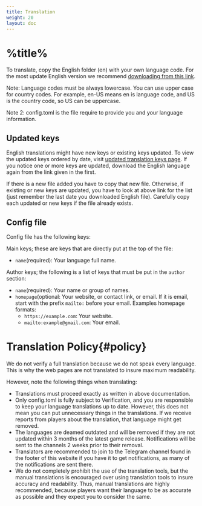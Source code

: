 ```yaml
---
title: Translation
weight: 20
layout: doc
---
```

# %title%
To translate, copy the English folder (en) with your own language code. For the most update English version we recommend [downloading from this link](https://github.com/gamemgh/langs/releases/download/lang/en.zip).

Note: Language codes must be always lowercase. You can use upper case for country codes. For example, en-US means en is language code, and US is the country code, so US can be uppercase.

Note 2: config.toml is the file require to provide you and your language information.

## Updated keys
English translations might have new keys or existing keys updated. To view the updated keys ordered by date, visit [updated translation keys page](https://github.com/gamemgh/langs/blob/main/keys.md). If you notice one or more keys are updated, download the English language again from the link given in the first.

If there is a new file added you have to copy that new file. Otherwise, if existing or new keys are updated, you have to look at above link for the list (just remember the last date you downloaded English file). Carefully copy each updated or new keys if the file already exists.

## Config file
Config file has the following keys:

Main keys; these are keys that are directly put at the top of the file:
- `name`(required): Your language full name.

Author keys; the following is a list of keys that must be put in the `author` section:
- `name`(required): Your name or group of names.
- `homepage`(optional: Your website, or contact link, or email. If it is email, start with the prefix `mailto:` before your email. Examples homepage formats:
	- `https://example.com`: Your website.
	- `mailto:example@gmail.com`: Your email.

# Translation Policy{#policy}
We do not verify a full translation because we do not speak every language. This is why the web pages are not translated to insure maximum readability.

However, note the following things when translating:
- Translations must proceed exactly as written in above documentation.
- Only config.toml is fully subject to Verification, and you  are responsible to keep your language translations up to date. However, this does not mean you can put unnecessary things in the translations. If we receive reports from players about the translation, that language might get removed.
- The languages are deamed outdated and will be removed if they are not updated within 3 months of the latest game release. Notifications will be sent to the channels 2 weeks prior to their removal.
- Translators are recommended to join to the Telegram channel found in the footer of this website if you have it to get notifications, as many of the notifications are sent there.
- We do not completely prohibit the use of the translation tools, but the manual translations is encouraged over using translation tools to insure accuracy and readability. Thus, manual translations are highly recommended, because players want their language to be as accurate as possible and they expect you to consider the same.
